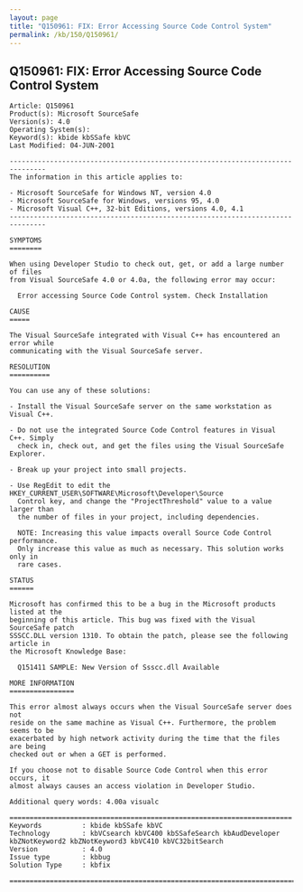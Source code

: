```yaml
---
layout: page
title: "Q150961: FIX: Error Accessing Source Code Control System"
permalink: /kb/150/Q150961/
---
```


## Q150961: FIX: Error Accessing Source Code Control System

	Article: Q150961
	Product(s): Microsoft SourceSafe
	Version(s): 4.0
	Operating System(s): 
	Keyword(s): kbide kbSSafe kbVC
	Last Modified: 04-JUN-2001
	
	-------------------------------------------------------------------------------
	The information in this article applies to:
	
	- Microsoft SourceSafe for Windows NT, version 4.0 
	- Microsoft SourceSafe for Windows, versions 95, 4.0 
	- Microsoft Visual C++, 32-bit Editions, versions 4.0, 4.1 
	-------------------------------------------------------------------------------
	
	SYMPTOMS
	========
	
	When using Developer Studio to check out, get, or add a large number of files
	from Visual SourceSafe 4.0 or 4.0a, the following error may occur:
	
	  Error accessing Source Code Control system. Check Installation
	
	CAUSE
	=====
	
	The Visual SourceSafe integrated with Visual C++ has encountered an error while
	communicating with the Visual SourceSafe server.
	
	RESOLUTION
	==========
	
	You can use any of these solutions:
	
	- Install the Visual SourceSafe server on the same workstation as Visual C++.
	
	- Do not use the integrated Source Code Control features in Visual C++. Simply
	  check in, check out, and get the files using the Visual SourceSafe Explorer.
	
	- Break up your project into small projects.
	
	- Use RegEdit to edit the HKEY_CURRENT_USER\SOFTWARE\Microsoft\Developer\Source
	  Control key, and change the "ProjectThreshold" value to a value larger than
	  the number of files in your project, including dependencies.
	
	  NOTE: Increasing this value impacts overall Source Code Control performance.
	  Only increase this value as much as necessary. This solution works only in
	  rare cases.
	
	STATUS
	======
	
	Microsoft has confirmed this to be a bug in the Microsoft products listed at the
	beginning of this article. This bug was fixed with the Visual SourceSafe patch
	SSSCC.DLL version 1310. To obtain the patch, please see the following article in
	the Microsoft Knowledge Base:
	
	  Q151411 SAMPLE: New Version of Ssscc.dll Available
	
	MORE INFORMATION
	================
	
	This error almost always occurs when the Visual SourceSafe server does not
	reside on the same machine as Visual C++. Furthermore, the problem seems to be
	exacerbated by high network activity during the time that the files are being
	checked out or when a GET is performed.
	
	If you choose not to disable Source Code Control when this error occurs, it
	almost always causes an access violation in Developer Studio.
	
	Additional query words: 4.00a visualc
	
	======================================================================
	Keywords          : kbide kbSSafe kbVC 
	Technology        : kbVCsearch kbVC400 kbSSafeSearch kbAudDeveloper kbZNotKeyword2 kbZNotKeyword3 kbVC410 kbVC32bitSearch
	Version           : 4.0
	Issue type        : kbbug
	Solution Type     : kbfix
	
	=============================================================================
	
